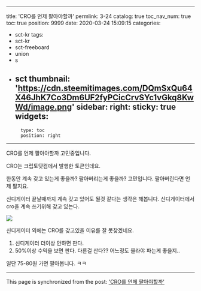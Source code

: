 
---
title: 'CRO를 언제 팔아야할까'
permlink: 3-24
catalog: true
toc_nav_num: true
toc: true
position: 9999
date: 2020-03-24 15:09:15
categories:
- sct-kr
tags:
- sct-kr
- sct-freeboard
- union
- s
- sct
thumbnail: 'https://cdn.steemitimages.com/DQmSxQu64X46JhK7Co3Dm6UF2fyPCicCrvSYc1vGkq8KwWd/image.png'
sidebar:
    right:
        sticky: true
widgets:
    -
        type: toc
        position: right
---


CRO를 언제 팔아야할까
고민중입니다.

CRO는 크립토닷컴에서 발행한 토큰인데요.

한동안 계속 갖고 있는게 좋을까? 팔아버리는게 좋을까? 고민입니다.
팔아버린다면 언제 팔지요.

신디게이터 끝날때까지 계속 갖고 있어도 될것 같다는 생각은 해봅니다.
신디게이터에서 cro을 계속 쓰기위해 갖고 있는다.

![](https://cdn.steemitimages.com/DQmSxQu64X46JhK7Co3Dm6UF2fyPCicCrvSYc1vGkq8KwWd/image.png)

신디게이터 외에는 CRO를 갖고있을 이유를 잘 못찾겠네요.

1) 신디게이터 더이상 안하면 판다.
2) 50%이상 수익을 보면 판다. 다른걸 산다?? 어느정도 올라야 파는게 좋을지..

일단 75-80원 가면 팔아봅니다. ㅋㅋ

- - -

This page is synchronized from the post: ['CRO를 언제 팔아야할까'](https://steemit.com/@jacobyu/3-24)
